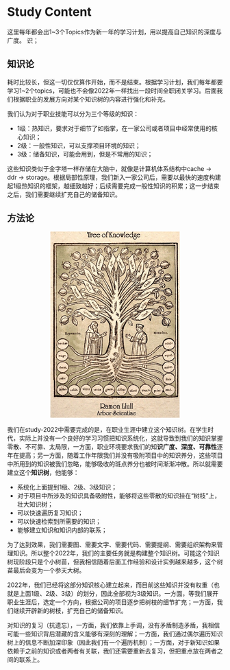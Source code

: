 # Study Content

这里每年都会出1~3个Topics作为新一年的学习计划，用以提高自己知识的深度与广度。
识；

## 知识论

耗时比较长，但这一切仅仅算作开始，而不是结束。根据学习计划，我们每年都要学习1~2个topics，可能也不会像2022年一样找出一段时间全职闭关学习。后面我们根据职业的发展方向对某个知识树的内容进行强化和补充。

我们认为对于职业技能可以分为三个等级的知识：

*   1级：热知识，要求对于细节了如指掌，在一家公司或者项目中经常使用的核心知识；
*   2级：一般性知识，可以支撑项目环境的知识；
*   3级：储备知识，可能会用到，但是不常用的知识；

这些知识类似于金字塔一样存储在大脑中，就像是计算机体系结构中cache -> ddr -> storage。根据局部性原理，我们新入一家公司后，需要以最快的速度构建起1级热知识的框架，越细致越好；后续需要完成一般性知识的积累；这一步结束之后，我们需要继续扩充自己的储备知识。

## 方法论

<div align='center'>
<img src="https://raw.githubusercontent.com/carloscn/images/main/typoraramon_llull_tree_of_knowledge.jpg" width="60%" />
</div>

我们在study-2022中需要完成的是，在职业生涯中建立这个知识树。在学生时代，实际上并没有一个良好的学习习惯把知识系统化，这就导致到我们的知识掌握零散、不可靠、太局限，一方面，职业环境要求我们的知**识广度、深度、可靠性**逐年在提高；另一方面，随着工作年限我们并没有吸附项目中的知识养分，这些项目中所用到的知识被我们忽略，能够吸收的斑点养分也被时间渐渐冲散。所以就需要建立这个**知识树**，他能够：

*   系统化上面提到1级、2级、3级知识；
*   对于项目中所涉及的知识具备吸附性，能够将这些零散的知识挂在“树枝”上，壮大知识树；
*   可以快速遍历复习知识；
*   可以快速检索到所需要的知识；
*   能够建立知识和知识内部的联系；

为了达到效果，我们需要图、需要文字、需要代码、需要提纲、需要组织架构来管理知识。所以整个2022年，我们的主要任务就是构建整个知识树。可能这个知识树现阶段只是个小树苗，但我相信随着后面工作经验和设计实例越来越多，这个树苗最后会变为一个参天大树。

2022年，我们已经将这部分知识核心建立起来，而目前这些知识并没有权重（也就是上面1级、2级、3级）的划分，因此全部视为3级知识。一方面，等我们展开职业生涯后，选定一个方向，根据公司的项目逐步把树枝的细节扩充；一方面，我们继续开辟新的树枝，扩充自己的储备知识。

对知识的复习（抗遗忘），一方面，我们依靠上手调，没有矛盾制造矛盾，我相信可能一些知识背后潜藏的含义能够有深刻的理解；一方面，我们通过偶尔遍历知识树上的信息不断加深印象（因此我们有一个遍历机制）；一方面，对于新知识如果依赖于之前的知识或者两者有关联，我们还需要重新去复习，但把重点放在两者之间的联系上。

